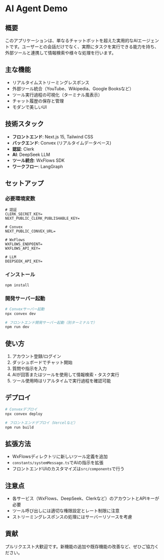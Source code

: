 # AI Agent Demo

## 概要

このアプリケーションは、単なるチャットボットを超えた実用的なAIエージェントです。ユーザーとの会話だけでなく、実際にタスクを実行できる能力を持ち、外部ツールと連携して情報検索や様々な処理を行います。

## 主な機能

- リアルタイムストリーミングレスポンス
- 外部ツール統合（YouTube、Wikipedia、Google Booksなど）
- ツール実行過程の可視化（ターミナル風表示）
- チャット履歴の保存と管理
- モダンで美しいUI

## 技術スタック

- **フロントエンド**: Next.js 15, Tailwind CSS
- **バックエンド**: Convex (リアルタイムデータベース)
- **認証**: Clerk
- **AI**: DeepSeek LLM
- **ツール統合**: WxFlows SDK
- **ワークフロー**: LangGraph

## セットアップ

### 必要環境変数

```
# 認証
CLERK_SECRET_KEY=
NEXT_PUBLIC_CLERK_PUBLISHABLE_KEY=

# Convex
NEXT_PUBLIC_CONVEX_URL=

# WxFlows
WXFLOWS_ENDPOINT=
WXFLOWS_API_KEY=

# LLM
DEEPSEEK_API_KEY=
```

### インストール

```bash
npm install
```

### 開発サーバー起動

```bash
# Convexサーバー起動
npx convex dev

# フロントエンド開発サーバー起動（別ターミナルで）
npm run dev
```

## 使い方

1. アカウント登録/ログイン
2. ダッシュボードでチャット開始
3. 質問や指示を入力
4. AIが回答またはツールを使用して情報検索・タスク実行
5. ツール使用時はリアルタイムで実行過程を確認可能

## デプロイ

```bash
# Convexデプロイ
npx convex deploy

# フロントエンドデプロイ（Vercelなど）
npm run build
```

## 拡張方法

- WxFlowsディレクトリに新しいツール定義を追加
- `constants/systemMessage.ts`でAIの指示を拡張
- フロントエンドUIのカスタマイズは`src/components`で行う

## 注意点

- 各サービス（WxFlows、DeepSeek、Clerkなど）のアカウントとAPIキーが必要
- ツール呼び出しには適切な権限設定とレート制限に注意
- ストリーミングレスポンスの処理にはサーバーリソースを考慮

## 貢献

プルリクエスト大歓迎です。新機能の追加や既存機能の改善など、ぜひご協力ください。
